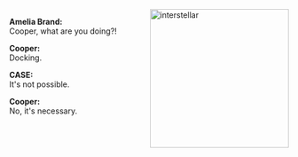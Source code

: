 <a href="https://www.youtube.com/watch?v=a3lcGnMhvsA">
  <img src="https://i.giphy.com/media/hX1DSaHgxkYog/giphy.webp" alt="interstellar" align="right" height="250px">
</a>

**Amelia Brand:**  
Cooper, what are you doing?!

**Cooper:**  
Docking.

**CASE:**  
It's not possible.

**Cooper:**  
No, it's necessary.
